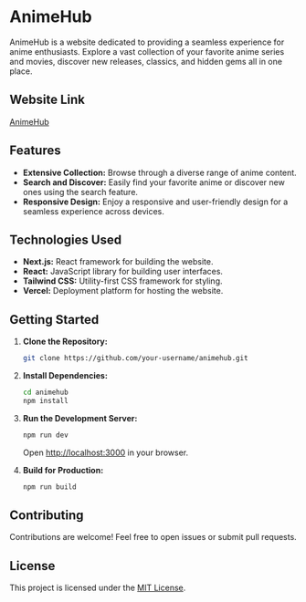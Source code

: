 # AnimeHub

AnimeHub is a website dedicated to providing a seamless experience for anime enthusiasts. Explore a vast collection of your favorite anime series and movies, discover new releases, classics, and hidden gems all in one place.

## Website Link
[AnimeHub]( https://animehub-102910.vercel.app/)

## Features
- **Extensive Collection:** Browse through a diverse range of anime content.
- **Search and Discover:** Easily find your favorite anime or discover new ones using the search feature.
- **Responsive Design:** Enjoy a responsive and user-friendly design for a seamless experience across devices.

## Technologies Used
- **Next.js:** React framework for building the website.
- **React:** JavaScript library for building user interfaces.
- **Tailwind CSS:** Utility-first CSS framework for styling.
- **Vercel:** Deployment platform for hosting the website.

## Getting Started
1. **Clone the Repository:**
    ```bash
    git clone https://github.com/your-username/animehub.git
    ```
2. **Install Dependencies:**
    ```bash
    cd animehub
    npm install
    ```
3. **Run the Development Server:**
    ```bash
    npm run dev
    ```
   Open [http://localhost:3000](http://localhost:3000) in your browser.

4. **Build for Production:**
    ```bash
    npm run build
    ```

## Contributing
Contributions are welcome! Feel free to open issues or submit pull requests.

## License
This project is licensed under the [MIT License](LICENSE).
